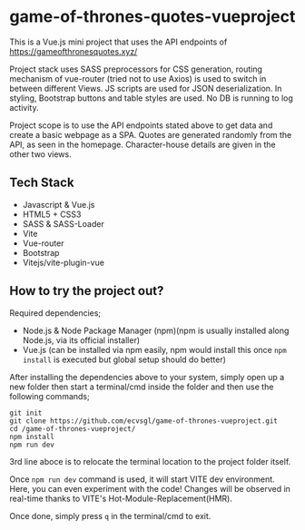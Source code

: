# game-of-thrones-quotes-vueproject

This is a Vue.js mini project that uses the API endpoints of https://gameofthronesquotes.xyz/

Project stack uses SASS preprocessors for CSS generation, routing mechanism of vue-router (tried
not to use Axios) is used to switch in between different Views. JS scripts are used for JSON 
deserialization. In styling, Bootstrap buttons and table styles are used. No DB is running to log 
activity.

Project scope is to use the API endpoints stated above to get data and create a basic webpage as 
a SPA. Quotes are generated randomly from the API, as seen in the homepage. Character-house details
are given in the other two views.

## Tech Stack

* Javascript & Vue.js 
* HTML5 + CSS3
* SASS & SASS-Loader
* Vite
* Vue-router
* Bootstrap
* Vitejs/vite-plugin-vue

## How to try the project out?

Required dependencies;

- Node.js & Node Package Manager (npm)(npm is usually installed along Node.js, via its official installer)
- Vue.js (can be installed via npm easily, npm would install this once `npm install` is executed but global setup should do better)

After installing the dependencies above to your system, simply open up a new folder then start a 
terminal/cmd inside the folder and then use the following commands;

```
git init
git clone https://github.com/ecvsgl/game-of-thrones-vueproject.git
cd /game-of-thrones-vueproject/
npm install
npm run dev
```
3rd line aboce is to relocate the terminal location to the project folder itself.

Once `npm run dev` command is used, it will start VITE dev environment. Here, you can even 
experiment with the code! Changes will be observed in real-time thanks to VITE's Hot-Module-Replacement(HMR).

Once done, simply press `q` in the terminal/cmd to exit.

